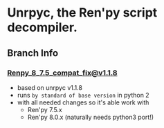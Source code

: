# Unrpyc, the Ren'py script decompiler.
## Branch Info
### Renpy_8_7.5_compat_fix@v1.1.8
- based on unrpyc v1.1.8
- runs `by standard of base version` in python 2
- with all needed changes so it's able work with
  - Ren'py 7.5.x
  - Ren'py 8.0.x (naturally needs python3 port!)
